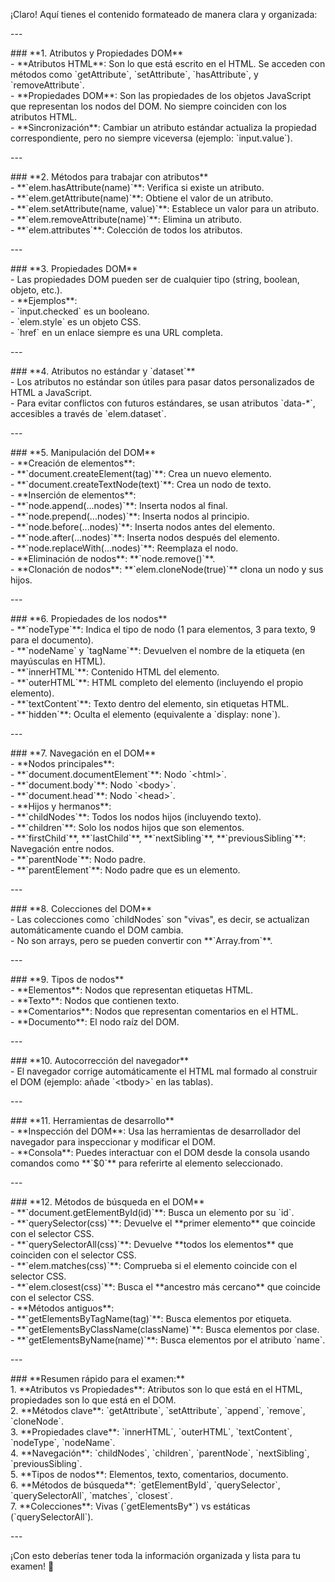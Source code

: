 ¡Claro\! Aquí tienes el contenido formateado de manera clara y organizada:

\---

\#\#\# \*\*1. Atributos y Propiedades DOM\*\*  
\- \*\*Atributos HTML\*\*: Son lo que está escrito en el HTML. Se acceden con métodos como \`getAttribute\`, \`setAttribute\`, \`hasAttribute\`, y \`removeAttribute\`.  
\- \*\*Propiedades DOM\*\*: Son las propiedades de los objetos JavaScript que representan los nodos del DOM. No siempre coinciden con los atributos HTML.  
\- \*\*Sincronización\*\*: Cambiar un atributo estándar actualiza la propiedad correspondiente, pero no siempre viceversa (ejemplo: \`input.value\`).

\---

\#\#\# \*\*2. Métodos para trabajar con atributos\*\*  
\- \*\*\`elem.hasAttribute(name)\`\*\*: Verifica si existe un atributo.  
\- \*\*\`elem.getAttribute(name)\`\*\*: Obtiene el valor de un atributo.  
\- \*\*\`elem.setAttribute(name, value)\`\*\*: Establece un valor para un atributo.  
\- \*\*\`elem.removeAttribute(name)\`\*\*: Elimina un atributo.  
\- \*\*\`elem.attributes\`\*\*: Colección de todos los atributos.

\---

\#\#\# \*\*3. Propiedades DOM\*\*  
\- Las propiedades DOM pueden ser de cualquier tipo (string, boolean, objeto, etc.).  
\- \*\*Ejemplos\*\*:  
  \- \`input.checked\` es un booleano.  
  \- \`elem.style\` es un objeto CSS.  
  \- \`href\` en un enlace siempre es una URL completa.

\---

\#\#\# \*\*4. Atributos no estándar y \`dataset\`\*\*  
\- Los atributos no estándar son útiles para pasar datos personalizados de HTML a JavaScript.  
\- Para evitar conflictos con futuros estándares, se usan atributos \`data-\*\`, accesibles a través de \`elem.dataset\`.

\---

\#\#\# \*\*5. Manipulación del DOM\*\*  
\- \*\*Creación de elementos\*\*:  
  \- \*\*\`document.createElement(tag)\`\*\*: Crea un nuevo elemento.  
  \- \*\*\`document.createTextNode(text)\`\*\*: Crea un nodo de texto.  
\- \*\*Inserción de elementos\*\*:  
  \- \*\*\`node.append(...nodes)\`\*\*: Inserta nodos al final.  
  \- \*\*\`node.prepend(...nodes)\`\*\*: Inserta nodos al principio.  
  \- \*\*\`node.before(...nodes)\`\*\*: Inserta nodos antes del elemento.  
  \- \*\*\`node.after(...nodes)\`\*\*: Inserta nodos después del elemento.  
  \- \*\*\`node.replaceWith(...nodes)\`\*\*: Reemplaza el nodo.  
\- \*\*Eliminación de nodos\*\*: \*\*\`node.remove()\`\*\*.  
\- \*\*Clonación de nodos\*\*: \*\*\`elem.cloneNode(true)\`\*\* clona un nodo y sus hijos.

\---

\#\#\# \*\*6. Propiedades de los nodos\*\*  
\- \*\*\`nodeType\`\*\*: Indica el tipo de nodo (1 para elementos, 3 para texto, 9 para el documento).  
\- \*\*\`nodeName\` y \`tagName\`\*\*: Devuelven el nombre de la etiqueta (en mayúsculas en HTML).  
\- \*\*\`innerHTML\`\*\*: Contenido HTML del elemento.  
\- \*\*\`outerHTML\`\*\*: HTML completo del elemento (incluyendo el propio elemento).  
\- \*\*\`textContent\`\*\*: Texto dentro del elemento, sin etiquetas HTML.  
\- \*\*\`hidden\`\*\*: Oculta el elemento (equivalente a \`display: none\`).

\---

\#\#\# \*\*7. Navegación en el DOM\*\*  
\- \*\*Nodos principales\*\*:  
  \- \*\*\`document.documentElement\`\*\*: Nodo \`\<html\>\`.  
  \- \*\*\`document.body\`\*\*: Nodo \`\<body\>\`.  
  \- \*\*\`document.head\`\*\*: Nodo \`\<head\>\`.  
\- \*\*Hijos y hermanos\*\*:  
  \- \*\*\`childNodes\`\*\*: Todos los nodos hijos (incluyendo texto).  
  \- \*\*\`children\`\*\*: Solo los nodos hijos que son elementos.  
  \- \*\*\`firstChild\`\*\*, \*\*\`lastChild\`\*\*, \*\*\`nextSibling\`\*\*, \*\*\`previousSibling\`\*\*: Navegación entre nodos.  
  \- \*\*\`parentNode\`\*\*: Nodo padre.  
  \- \*\*\`parentElement\`\*\*: Nodo padre que es un elemento.

\---

\#\#\# \*\*8. Colecciones del DOM\*\*  
\- Las colecciones como \`childNodes\` son "vivas", es decir, se actualizan automáticamente cuando el DOM cambia.  
\- No son arrays, pero se pueden convertir con \*\*\`Array.from\`\*\*.

\---

\#\#\# \*\*9. Tipos de nodos\*\*  
\- \*\*Elementos\*\*: Nodos que representan etiquetas HTML.  
\- \*\*Texto\*\*: Nodos que contienen texto.  
\- \*\*Comentarios\*\*: Nodos que representan comentarios en el HTML.  
\- \*\*Documento\*\*: El nodo raíz del DOM.

\---

\#\#\# \*\*10. Autocorrección del navegador\*\*  
\- El navegador corrige automáticamente el HTML mal formado al construir el DOM (ejemplo: añade \`\<tbody\>\` en las tablas).

\---

\#\#\# \*\*11. Herramientas de desarrollo\*\*  
\- \*\*Inspección del DOM\*\*: Usa las herramientas de desarrollador del navegador para inspeccionar y modificar el DOM.  
\- \*\*Consola\*\*: Puedes interactuar con el DOM desde la consola usando comandos como \*\*\`$0\`\*\* para referirte al elemento seleccionado.

\---

\#\#\# \*\*12. Métodos de búsqueda en el DOM\*\*  
\- \*\*\`document.getElementById(id)\`\*\*: Busca un elemento por su \`id\`.  
\- \*\*\`querySelector(css)\`\*\*: Devuelve el \*\*primer elemento\*\* que coincide con el selector CSS.  
\- \*\*\`querySelectorAll(css)\`\*\*: Devuelve \*\*todos los elementos\*\* que coinciden con el selector CSS.  
\- \*\*\`elem.matches(css)\`\*\*: Comprueba si el elemento coincide con el selector CSS.  
\- \*\*\`elem.closest(css)\`\*\*: Busca el \*\*ancestro más cercano\*\* que coincide con el selector CSS.  
\- \*\*Métodos antiguos\*\*:  
  \- \*\*\`getElementsByTagName(tag)\`\*\*: Busca elementos por etiqueta.  
  \- \*\*\`getElementsByClassName(className)\`\*\*: Busca elementos por clase.  
  \- \*\*\`getElementsByName(name)\`\*\*: Busca elementos por el atributo \`name\`.

\---

\#\#\# \*\*Resumen rápido para el examen:\*\*  
1\. \*\*Atributos vs Propiedades\*\*: Atributos son lo que está en el HTML, propiedades son lo que está en el DOM.  
2\. \*\*Métodos clave\*\*: \`getAttribute\`, \`setAttribute\`, \`append\`, \`remove\`, \`cloneNode\`.  
3\. \*\*Propiedades clave\*\*: \`innerHTML\`, \`outerHTML\`, \`textContent\`, \`nodeType\`, \`nodeName\`.  
4\. \*\*Navegación\*\*: \`childNodes\`, \`children\`, \`parentNode\`, \`nextSibling\`, \`previousSibling\`.  
5\. \*\*Tipos de nodos\*\*: Elementos, texto, comentarios, documento.  
6\. \*\*Métodos de búsqueda\*\*: \`getElementById\`, \`querySelector\`, \`querySelectorAll\`, \`matches\`, \`closest\`.  
7\. \*\*Colecciones\*\*: Vivas (\`getElementsBy\*\`) vs estáticas (\`querySelectorAll\`).

\---

¡Con esto deberías tener toda la información organizada y lista para tu examen\! 🚀

